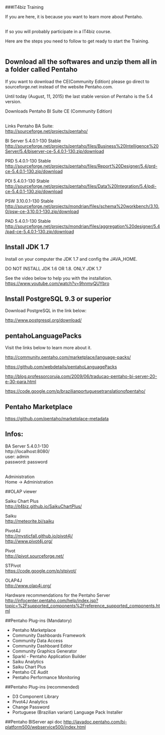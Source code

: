 ###IT4biz Training

If you are here, it is because you want to learn more about Pentaho.<BR><BR>

If so you will probably participate in a IT4biz course.

Here are the steps you need to follow to get ready to start the Training.<BR><BR>

## Download all the softwares and unzip them all in a folder called Pentaho

If you want to download the CE(Community Edition) please go direct to sourceforge.net instead of the website Pentaho.com.

Until today (August, 11, 2015) the last stable version of Pentaho is the 5.4 version.

Downloads Pentaho BI Suite CE (Community Edition)<BR><BR>

Links Pentaho BA Suite:<BR>
http://sourceforge.net/projects/pentaho/<BR>

BI Server 5.4.0.1-130 Stable<BR>
http://sourceforge.net/projects/pentaho/files/Business%20Intelligence%20Server/5.4/biserver-ce-5.4.0.1-130.zip/download<BR>

PRD 5.4.0.1-130 Stable<BR>
http://sourceforge.net/projects/pentaho/files/Report%20Designer/5.4/prd-ce-5.4.0.1-130.zip/download<BR>

PDI 5.4.0.1-130 Stable<BR>
http://sourceforge.net/projects/pentaho/files/Data%20Integration/5.4/pdi-ce-5.4.0.1-130.zip/download<BR>

PSW 3.10.0.1-130 Stable<BR>
http://sourceforge.net/projects/mondrian/files/schema%20workbench/3.10.0/psw-ce-3.10.0.1-130.zip/download<BR>

PAD 5.4.0.1-130 Stable<BR>
http://sourceforge.net/projects/mondrian/files/aggregation%20designer/5.4/pad-ce-5.4.0.1-130.zip/download<BR>

## Install JDK 1.7

Install on your computer the JDK 1.7 and config the JAVA_HOME.

DO NOT INSTALL JDK 1.6 OR 1.8.
ONLY JDK 1.7

See the video below to help you with the installation.<BR>
https://www.youtube.com/watch?v=9hnmyQUYbro

## Install PostgreSQL 9.3 or superior

Download PostgreSQL in the link below:<BR>

http://www.postgresql.org/download/<BR>


## pentahoLanguagePacks

Visit the links below to learn more about it.<BR>

http://community.pentaho.com/marketplace/language-packs/<BR>

https://github.com/webdetails/pentahoLanguagePacks<BR>

http://blog.professorcoruja.com/2009/06/traducao-pentaho-bi-server-20-e-30-para.html<BR>

https://code.google.com/p/brazilianportuguesetranslationofpentaho/<BR>

## Pentaho Marketplace

https://github.com/pentaho/marketplace-metadata<BR>

## Infos:

BA Server 5.4.0.1-130<BR>
http://localhost:8080/<BR>
user: admin<BR>
password: password<BR><BR>

Administration<BR>
Home -> Administration<BR>

##OLAP viewer

Saiku Chart Plus<BR>
http://it4biz.github.io/SaikuChartPlus/<BR>

Saiku<BR>
http://meteorite.bi/saiku<BR>

Pivot4J<BR>
http://mysticfall.github.io/pivot4j/<BR>
http://www.pivot4j.org/<BR>

Pivot<BR>
http://jpivot.sourceforge.net/<BR>

STPivot<BR>
https://code.google.com/p/stpivot/<BR>

OLAP4J<BR>
http://www.olap4j.org/<BR>

Hardware recommendations for the Pentaho Server<BR>
http://infocenter.pentaho.com/help/index.jsp?topic=%2Fsupported_components%2Freference_supported_components.html

##Pentaho Plug-ins (Mandatory)
* Pentaho Marketplace
* Community Dashboards Framework
* Community Data Access
* Community Dashboard Editor
* Community Graphics Generator
* Sparkl - Pentaho Application Builder
* Saiku Analytics
* Saiku Chart Plus
* Pentaho CE Audit
* Pentaho Performance Monitoring

##Pentaho Plug-ins (recommended)
* D3 Component Library
* Pivot4J Analytics
* Change Password
* Portuguese (Brazilian variant) Language Pack Installer

##Pentaho BIServer api doc
http://javadoc.pentaho.com/bi-platform500/webservice500/index.html
